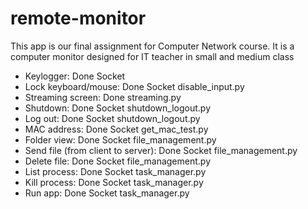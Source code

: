 # remote-monitor
This app is our final assignment for Computer Network course. It is a computer monitor designed for IT teacher in small and medium class 

- Keylogger: Done Socket
- Lock keyboard/mouse: Done Socket disable_input.py
- Streaming screen: Done streaming.py
- Shutdown: Done Socket shutdown_logout.py
- Log out: Done Socket shutdown_logout.py
- MAC address: Done Socket get_mac_test.py
- Folder view: Done Socket file_management.py
- Send file (from client to server): Done Socket file_management.py
- Delete file: Done Socket file_management.py
- List process: Done Socket task_manager.py
- Kill process: Done Socket task_manager.py
- Run app: Done Socket task_manager.py
